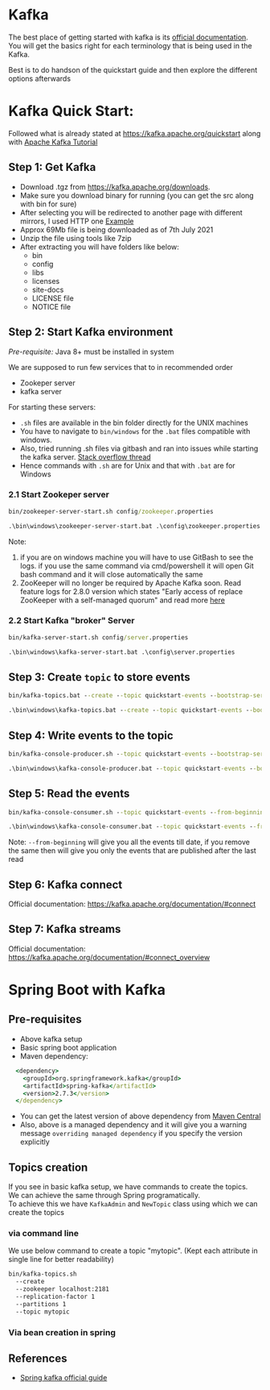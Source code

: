 # Kafka 

The best place of getting started with kafka is its [official documentation](https://kafka.apache.org/documentation/#gettingStarted).  
You will get the basics right for each terminology that is being used in the Kafka.

Best is to do handson of the quickstart guide and then explore the different options afterwards

# Kafka Quick Start:
Followed what is already stated at https://kafka.apache.org/quickstart along with [Apache Kafka Tutorial](https://www.youtube.com/watch?v=hyJZP-rgooc)

## Step 1:  Get Kafka
 - Download .tgz from https://kafka.apache.org/downloads. 
 - Make sure you download binary for running (you can get the src along with bin for sure)
 - After selecting you will be redirected to another page with different mirrors, I used HTTP one [Example](https://www.apache.org/dyn/closer.cgi?path=/kafka/2.8.0/kafka_2.13-2.8.0.tgz)
 - Approx 69Mb file is being downloaded as of 7th July 2021
 - Unzip the file using tools like 7zip
 - After extracting you will have folders like below:
   - bin
   - config
   - libs
   - licenses
   - site-docs
   - LICENSE file
   - NOTICE file

## Step 2: Start Kafka environment
*Pre-requisite:* Java 8+ must be installed in system

We are supposed to run few services that to in recommended order
 - Zookeper server
 - kafka server

For starting these servers:  
 - `.sh` files are available in the bin folder directly for the UNIX machines
 - You have to navigate to `bin/windows` for the `.bat` files compatible with windows.
 - Also, tried running .sh files via gitbash and ran into issues while starting the kafka server. [Stack overflow thread](https://stackoverflow.com/questions/25037263/apache-kafka-error-on-windows-couldnot-find-or-load-main-class-quorumpeermain)
 - Hence commands with `.sh` are for Unix and that with `.bat` are for Windows 

### 2.1 Start Zookeper server
```cmd
bin/zookeeper-server-start.sh config/zookeeper.properties
```

```cmd
.\bin\windows\zookeeper-server-start.bat .\config\zookeeper.properties
```


Note: 
1. if you are on windows machine you will have to use GitBash to see the logs. if you use the same command via cmd/powershell it will open Git bash command and it will close automatically the same
2. ZooKeeper will no longer be required by Apache Kafka soon. Read feature logs for 2.8.0 version which states "Early access of replace ZooKeeper with a self-managed quorum" and read more [here](https://kafka.apache.org/downloads)

### 2.2 Start Kafka "broker" Server
```cmd
bin/kafka-server-start.sh config/server.properties
```

```cmd
.\bin\windows\kafka-server-start.bat .\config\server.properties
```
## Step 3: Create `topic` to store events

```cmd
bin/kafka-topics.bat --create --topic quickstart-events --bootstrap-server localhost:9092
```

```cmd
.\bin\windows\kafka-topics.bat --create --topic quickstart-events --bootstrap-server localhost:9092
```

## Step 4: Write events to the topic

```cmd
bin/kafka-console-producer.sh --topic quickstart-events --bootstrap-server localhost:9092
```

```cmd
.\bin\windows\kafka-console-producer.bat --topic quickstart-events --bootstrap-server localhost:9092
```

## Step 5: Read the events

```cmd
bin/kafka-console-consumer.sh --topic quickstart-events --from-beginning --bootstrap-server localhost:9092
```

```cmd
.\bin\windows\kafka-console-consumer.bat --topic quickstart-events --from-beginning --bootstrap-server localhost:9092
```

Note: `--from-beginning` will give you all the events till date, if you remove the same then will give you only the events that are published after the last read

## Step 6: Kafka connect

Official documentation: https://kafka.apache.org/documentation/#connect


## Step 7: Kafka streams

Official documentation: https://kafka.apache.org/documentation/#connect_overview

# Spring Boot with Kafka

## Pre-requisites

 - Above kafka setup
 - Basic spring boot application
 - Maven dependency:
  ```cmd
    <dependency>
      <groupId>org.springframework.kafka</groupId>
      <artifactId>spring-kafka</artifactId>
      <version>2.7.3</version>
    </dependency>
  ```
 - You can get the latest version of above dependency from [Maven Central](https://mvnrepository.com/artifact/org.springframework.kafka/spring-kafka)
 - Also, above is a managed dependency and it will give you a warning message `overriding managed dependency` if you specify the version explicitly
 
## Topics creation

If you see in basic kafka setup, we have commands to create the topics.  
We can achieve the same through Spring programatically.  
To achieve this we have `KafkaAdmin` and `NewTopic` class using which we can create the topics

### via command line
We use below command to create a topic "mytopic". (Kept each attribute in single line for better readability)

```cmd
bin/kafka-topics.sh 
  --create
  --zookeeper localhost:2181
  --replication-factor 1 
  --partitions 1
  --topic mytopic
```

### Via bean creation in spring




## References

 - [Spring kafka official guide](https://spring.io/projects/spring-kafka#overview)
